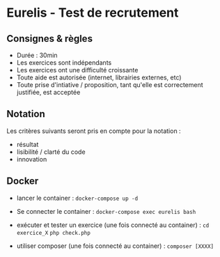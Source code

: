 # Eurelis - Test de recrutement #

## Consignes & règles 

- Durée : 30min
- Les exercices sont indépendants
- Les exercices ont une difficulté croissante 
- Toute aide est autorisée (internet, librairies externes, etc)
- Toute prise d'intiative / proposition, tant qu'elle est correctement justifiée, est acceptée
## Notation

Les critères suivants seront pris en compte pour la notation :
- résultat
- lisibilité / clarté du code
- innovation 

## Docker

- lancer le container :
```docker-compose up -d```

- Se connecter le container :
```docker-compose exec eurelis bash```

- exécuter et tester un exercice (une fois connecté au container) : 
```cd exercice_X```
```php check.php```

- utiliser composer (une fois connecté au container) :
```composer [XXXX] ```

